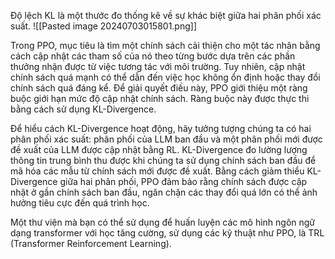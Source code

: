 Độ lệch KL là một thước đo thống kê về sự khác biệt giữa hai phân phối xác suất. 
![[Pasted image 20240703015801.png]]

Trong PPO, mục tiêu là tìm một chính sách cải thiện cho một tác nhân bằng cách cập nhật các tham số của nó theo từng bước dựa trên các phần thưởng nhận được từ việc tương tác với môi trường. 
Tuy nhiên, cập nhật chính sách quá mạnh có thể dẫn đến việc học không ổn định hoặc thay đổi chính sách quá đáng kể. Để giải quyết điều này, PPO giới thiệu một ràng buộc giới hạn mức độ cập nhật chính sách. Ràng buộc này được thực thi bằng cách sử dụng KL-Divergence.

Để hiểu cách KL-Divergence hoạt động, hãy tưởng tượng chúng ta có hai phân phối xác suất: phân phối của LLM ban đầu và một phân phối mới được đề xuất của LLM được cập nhật bằng RL. KL-Divergence đo lường lượng thông tin trung bình thu được khi chúng ta sử dụng chính sách ban đầu để mã hóa các mẫu từ chính sách mới được đề xuất. 
Bằng cách giảm thiểu KL-Divergence giữa hai phân phối, PPO đảm bảo rằng chính sách được cập nhật ở gần chính sách ban đầu, ngăn chặn các thay đổi quá lớn có thể ảnh hưởng tiêu cực đến quá trình học.

Một thư viện mà bạn có thể sử dụng để huấn luyện các mô hình ngôn ngữ dạng transformer với học tăng cường, sử dụng các kỹ thuật như PPO, là TRL (Transformer Reinforcement Learning).